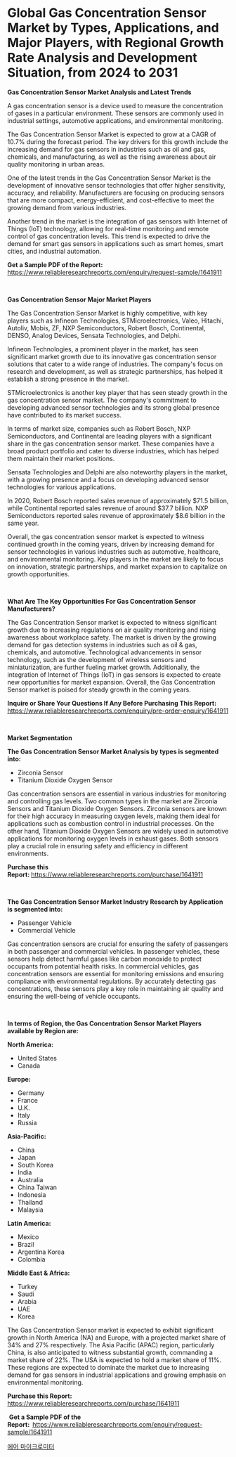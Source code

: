 <p><h1>Global Gas Concentration Sensor Market by Types, Applications, and Major Players, with Regional Growth Rate Analysis and Development Situation, from 2024 to 2031</h1></p><p><strong>Gas Concentration Sensor Market Analysis and Latest Trends</strong></p>
<p><p>A gas concentration sensor is a device used to measure the concentration of gases in a particular environment. These sensors are commonly used in industrial settings, automotive applications, and environmental monitoring.</p><p>The Gas Concentration Sensor Market is expected to grow at a CAGR of 10.7% during the forecast period. The key drivers for this growth include the increasing demand for gas sensors in industries such as oil and gas, chemicals, and manufacturing, as well as the rising awareness about air quality monitoring in urban areas.</p><p>One of the latest trends in the Gas Concentration Sensor Market is the development of innovative sensor technologies that offer higher sensitivity, accuracy, and reliability. Manufacturers are focusing on producing sensors that are more compact, energy-efficient, and cost-effective to meet the growing demand from various industries.</p><p>Another trend in the market is the integration of gas sensors with Internet of Things (IoT) technology, allowing for real-time monitoring and remote control of gas concentration levels. This trend is expected to drive the demand for smart gas sensors in applications such as smart homes, smart cities, and industrial automation.</p></p>
<p><strong>Get a Sample PDF of the Report:&nbsp;</strong> <a href="https://www.reliableresearchreports.com/enquiry/request-sample/1641911">https://www.reliableresearchreports.com/enquiry/request-sample/1641911</a></p>
<p>&nbsp;</p>
<p><strong>Gas Concentration Sensor Major Market Players</strong></p>
<p><p>The Gas Concentration Sensor Market is highly competitive, with key players such as Infineon Technologies, STMicroelectronics, Valeo, Hitachi, Autoliv, Mobis, ZF, NXP Semiconductors, Robert Bosch, Continental, DENSO, Analog Devices, Sensata Technologies, and Delphi.</p><p>Infineon Technologies, a prominent player in the market, has seen significant market growth due to its innovative gas concentration sensor solutions that cater to a wide range of industries. The company's focus on research and development, as well as strategic partnerships, has helped it establish a strong presence in the market.</p><p>STMicroelectronics is another key player that has seen steady growth in the gas concentration sensor market. The company's commitment to developing advanced sensor technologies and its strong global presence have contributed to its market success.</p><p>In terms of market size, companies such as Robert Bosch, NXP Semiconductors, and Continental are leading players with a significant share in the gas concentration sensor market. These companies have a broad product portfolio and cater to diverse industries, which has helped them maintain their market positions.</p><p>Sensata Technologies and Delphi are also noteworthy players in the market, with a growing presence and a focus on developing advanced sensor technologies for various applications.</p><p>In 2020, Robert Bosch reported sales revenue of approximately $71.5 billion, while Continental reported sales revenue of around $37.7 billion. NXP Semiconductors reported sales revenue of approximately $8.6 billion in the same year.</p><p>Overall, the gas concentration sensor market is expected to witness continued growth in the coming years, driven by increasing demand for sensor technologies in various industries such as automotive, healthcare, and environmental monitoring. Key players in the market are likely to focus on innovation, strategic partnerships, and market expansion to capitalize on growth opportunities.</p></p>
<p>&nbsp;</p>
<p><strong>What Are The Key Opportunities For Gas Concentration Sensor Manufacturers?</strong></p>
<p><p>The Gas Concentration Sensor market is expected to witness significant growth due to increasing regulations on air quality monitoring and rising awareness about workplace safety. The market is driven by the growing demand for gas detection systems in industries such as oil & gas, chemicals, and automotive. Technological advancements in sensor technology, such as the development of wireless sensors and miniaturization, are further fueling market growth. Additionally, the integration of Internet of Things (IoT) in gas sensors is expected to create new opportunities for market expansion. Overall, the Gas Concentration Sensor market is poised for steady growth in the coming years.</p></p>
<p><strong>Inquire or Share Your Questions If Any Before Purchasing This Report:</strong> <a href="https://www.reliableresearchreports.com/enquiry/pre-order-enquiry/1641911">https://www.reliableresearchreports.com/enquiry/pre-order-enquiry/1641911</a></p>
<p>&nbsp;</p>
<p><strong>Market Segmentation</strong></p>
<p><strong>The Gas Concentration Sensor Market Analysis by types is segmented into:</strong></p>
<p><ul><li>Zirconia Sensor</li><li>Titanium Dioxide Oxygen Sensor</li></ul></p>
<p><p>Gas concentration sensors are essential in various industries for monitoring and controlling gas levels. Two common types in the market are Zirconia Sensors and Titanium Dioxide Oxygen Sensors. Zirconia sensors are known for their high accuracy in measuring oxygen levels, making them ideal for applications such as combustion control in industrial processes. On the other hand, Titanium Dioxide Oxygen Sensors are widely used in automotive applications for monitoring oxygen levels in exhaust gases. Both sensors play a crucial role in ensuring safety and efficiency in different environments.</p></p>
<p><strong>Purchase this Report:&nbsp;</strong><a href="https://www.reliableresearchreports.com/purchase/1641911">https://www.reliableresearchreports.com/purchase/1641911</a></p>
<p>&nbsp;</p>
<p><strong>The Gas Concentration Sensor Market Industry Research by Application is segmented into:</strong></p>
<p><ul><li>Passenger Vehicle</li><li>Commercial Vehicle</li></ul></p>
<p><p>Gas concentration sensors are crucial for ensuring the safety of passengers in both passenger and commercial vehicles. In passenger vehicles, these sensors help detect harmful gases like carbon monoxide to protect occupants from potential health risks. In commercial vehicles, gas concentration sensors are essential for monitoring emissions and ensuring compliance with environmental regulations. By accurately detecting gas concentrations, these sensors play a key role in maintaining air quality and ensuring the well-being of vehicle occupants.</p></p>
<p>&nbsp;</p>
<p><strong>In terms of Region, the Gas Concentration Sensor Market Players available by Region are:</strong></p>
<p>
    <p> <strong> North America: </strong>
        <ul>
            <li>United States</li>
            <li>Canada</li>
        </ul>
        </p> 
    <p> <strong> Europe: </strong>
        <ul>
            <li>Germany</li>
            <li>France</li>
            <li>U.K.</li>
            <li>Italy</li>
            <li>Russia</li>
        </ul>
        </p> 
    <p> <strong> Asia-Pacific: </strong>
        <ul>
            <li>China</li>
            <li>Japan</li>
            <li>South Korea</li>
            <li>India</li>
            <li>Australia</li>
            <li>China Taiwan</li>
            <li>Indonesia</li>
            <li>Thailand</li>
            <li>Malaysia</li>
        </ul>
        </p> 
    <p> <strong> Latin America: </strong>
        <ul>
            <li>Mexico</li>
            <li>Brazil</li>
            <li>Argentina Korea</li>
            <li>Colombia</li>
        </ul>
        </p> 
    <p> <strong> Middle East & Africa: </strong>
        <ul>
            <li>Turkey</li>
            <li>Saudi</li>
            <li>Arabia</li>
            <li>UAE</li>
            <li>Korea</li>
        </ul>
    </p>
    </p>
<p><p>The Gas Concentration Sensor market is expected to exhibit significant growth in North America (NA) and Europe, with a projected market share of 34% and 27% respectively. The Asia Pacific (APAC) region, particularly China, is also anticipated to witness substantial growth, commanding a market share of 22%. The USA is expected to hold a market share of 11%. These regions are expected to dominate the market due to increasing demand for gas sensors in industrial applications and growing emphasis on environmental monitoring.</p></p>
<p><strong>Purchase this Report: </strong><a href="https://www.reliableresearchreports.com/purchase/1641911">https://www.reliableresearchreports.com/purchase/1641911</a></p>
<p>&nbsp;<strong>Get a Sample PDF of the Report:&nbsp;&nbsp;</strong><a href="https://www.reliableresearchreports.com/enquiry/request-sample/1641911">https://www.reliableresearchreports.com/enquiry/request-sample/1641911</a></p>
<p><strong></strong></p>
<p><p><a href="https://medium.com/@christianlarkinus/%EC%97%90%EC%96%B4-%EB%A7%88%EC%9D%B4%ED%81%AC%EB%A1%9C%EB%AF%B8%ED%84%B0-%EC%8B%9C%EC%9E%A5-%EB%B6%84%EC%84%9D-cagr-%EC%8B%9C%EC%9E%A5-%EC%84%B8%EB%B6%84%ED%99%94-%EB%B0%8F-%EA%B8%80%EB%A1%9C%EB%B2%8C-%EC%82%B0%EC%97%85-%EA%B0%9C%EC%9A%94-09e045dea72b">에어 마이크로미터</a></p></p>